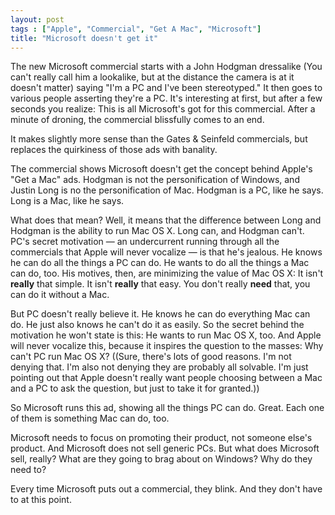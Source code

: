 ```yaml
---
layout: post
tags : ["Apple", "Commercial", "Get A Mac", "Microsoft"]
title: "Microsoft doesn't get it"
---
```

The new Microsoft commercial starts with a John Hodgman dressalike (You can't really call him a lookalike, but at the distance the camera is at it doesn't matter) saying "I'm a PC and I've been stereotyped." It then goes to various people asserting they're a PC. It's interesting at first, but after a few seconds you realize: This is all Microsoft's got for this commercial. After a minute of droning, the commercial blissfully comes to an end.



It makes slightly more sense than the Gates & Seinfeld commercials, but replaces the quirkiness of those ads with banality.

<!--more-->

The commercial shows Microsoft doesn't get the concept behind Apple's "Get a Mac" ads. Hodgman is not the personification of Windows, and Justin Long is no the personification of Mac. Hodgman is a PC, like he says. Long is a Mac, like he says.



What does that mean? Well, it means that the difference between Long and Hodgman is the ability to run Mac OS X. Long can, and Hodgman can't. PC's secret motivation — an undercurrent running through all the commercials that Apple will never vocalize — is that he's jealous. He knows he can do all the things a PC can do. He wants to do all the things a Mac can do, too. His motives, then, are minimizing the value of Mac OS X: It isn't <strong>really</strong> that simple. It isn't <strong>really</strong> that easy. You don't really <strong>need</strong> that, you can do it without a Mac.



But PC doesn't really believe it. He knows he can do everything Mac can do. He just also knows he can't do it as easily. So the secret behind the motivation he won't state is this: He wants to run Mac OS X, too. And Apple will never vocalize this, because it inspires the question to the masses: Why can't PC run Mac OS X? ((Sure, there's lots of good reasons. I'm not denying that. I'm also not denying they are probably all solvable. I'm just pointing out that Apple doesn't really want people choosing between a Mac and a PC to ask the question, but just to take it for granted.))



So Microsoft runs this ad, showing all the things PC can do. Great. Each one of them is something Mac can do, too.



Microsoft needs to focus on promoting their product, not someone else's product. And Microsoft does not sell generic PCs. But what does Microsoft sell, really? What are they going to brag about on Windows? Why do they need to?



Every time Microsoft puts out a commercial, they blink. And they don't have to at this point.